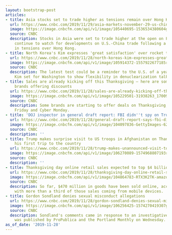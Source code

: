```yaml
---
layout: bootstrap-post
articles:
- title: Asia stocks set to trade higher as tensions remain over Hong Kong
  url: https://www.cnbc.com/2019/11/29/asia-markets-november-29-us-china-trade-hong-kong-protests-currencies.html
  image: https://image.cnbcfm.com/api/v1/image/105440695-1536534380604gettyimages-1025189462.jpeg?v=1574983673
  source: CNBC
  description: Stocks in Asia were set to trade higher at the open on Friday as investors
    continue to watch for developments on U.S.-China trade following a recent escalation
    in tensions over Hong Kong.
- title: North Korea's Kim expresses 'great satisfaction' over rocket test
  url: https://www.cnbc.com/2019/11/28/north-koreas-kim-expresses-great-satisfaction-over-rocket-test.html
  image: https://image.cnbcfm.com/api/v1/image/105914372-1557922677185rtx6udpf.jpg?v=1574981608
  source: CNBC
  description: The latest test could be a reminder to the U.S. of a year-end deadline
    Kim set for Washington to show flexibility in denuclearization talks.
- title: Sales are already kicking off this Thanksgiving — here are some of the top
    brands offering discounts
  url: https://www.cnbc.com/2019/11/28/sales-are-already-kicking-off-this-thanksgiving-here-are-some-of-the-top-brands-offering-discounts.html
  image: https://image.cnbcfm.com/api/v1/image/105229501-31938263_1700945146660255_8152824697860390912_o.jpg?v=1529478308
  source: CNBC
  description: Some brands are starting to offer deals on Thanksgiving, ahead of Black
    Friday and Cyber Monday.
- title: 'DOJ inspector in general draft report: FBI didn''t spy on Trump campaign'
  url: https://www.cnbc.com/2019/11/28/general-draft-report-says-fbi-didnt-spy-on-trump-campaign.html
  image: https://image.cnbcfm.com/api/v1/image/104097836-GettyImages-622148822.jpg?v=1532563988
  source: CNBC
  description: ''
- title: Trump makes surprise visit to US troops in Afghanistan on Thanksgiving in
    his first trip to the country
  url: https://www.cnbc.com/2019/11/28/trump-makes-unannounced-visit-to-us-troops-in-afghanistan-on-thanksgiving.html
  image: https://image.cnbcfm.com/api/v1/image/106270089-1574968807193rtx7ax7l.jpg?v=1574969009
  source: CNBC
  description: ''
- title: Thanksgiving day online retail sales expected to top $4 billion
  url: https://www.cnbc.com/2019/11/28/thanksgiving-day-online-retail-sales-expected-to-top-4-billion.html
  image: https://image.cnbcfm.com/api/v1/image/104864783-RTX3K2TK-amazon.jpg?v=1563571161
  source: CNBC
  description: So far, $470 million in goods have been sold online, according to Adobe,
    with more than a third of those sales coming from mobile devices.
- title: Gordon Sondland denies sexual misconduct allegations
  url: https://www.cnbc.com/2019/11/28/gordon-sondland-denies-sexual-misconduct-allegations.html
  image: https://image.cnbcfm.com/api/v1/image/106256425-1574270419307gettyimages-1188927186.jpeg?v=1574957513
  source: CNBC
  description: Sondland's comments came in response to an investigative piece that
    was published by ProPublica and the Portland Monthly on Wednesday.
as_of_date: '2019-11-28'
---
```


